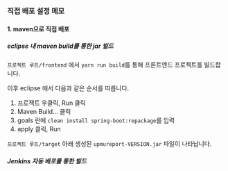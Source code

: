 ### 직접 배포 설정 메모

#### 1. maven으로 직접 배포

##### eclipse 내 maven build를 통한 jar 빌드

```프로젝트 루트/frontend``` 에서 ```yarn run build```를 통해 프론트엔드 프로젝트를 빌드합니다.

이후 eclipse 에서 다음과 같은 순서를 따릅니다.
1. 프로젝트 우클릭, Run 클릭
2. Maven Build... 클릭
3. goals 란에 ```clean install spring-boot:repackage```를 입력
4. apply 클릭, Run

```프로젝트 루트/target``` 아래 생성된 ```upmureport-VERSION.jar``` 파일이 나타납니다.

##### Jenkins 자동 배포를 통한 빌드

